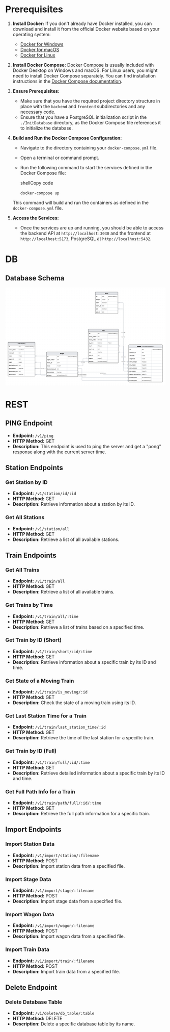 # Prerequisites

1.  **Install Docker:** If you don't already have Docker installed, you can download and install it from the official Docker website based on your operating system:
    
    -   [Docker for Windows](https://docs.docker.com/desktop/install/windows-install/)
    -   [Docker for macOS](https://docs.docker.com/desktop/install/mac-install/)
    -   [Docker for Linux](https://docs.docker.com/desktop/install/linux-install/)
2.  **Install Docker Compose:** Docker Compose is usually included with Docker Desktop on Windows and macOS. For Linux users, you might need to install Docker Compose separately. You can find installation instructions in the [Docker Compose documentation](https://docs.docker.com/compose/install/).
    
3.  **Ensure Prerequisites:**
    
    -   Make sure that you have the required project directory structure in place with the `backend` and `frontend` subdirectories and any necessary code.
    -   Ensure that you have a PostgreSQL initialization script in the `./InitDatabase` directory, as the Docker Compose file references it to initialize the database.
4.  **Build and Run the Docker Compose Configuration:**
    
    -   Navigate to the directory containing your `docker-compose.yml` file.
        
    -   Open a terminal or command prompt.
        
    -   Run the following command to start the services defined in the Docker Compose file:
        
        shellCopy code
        
        `docker-compose up`         
    
    This command will build and run the containers as defined in the `docker-compose.yml` file.
    
5.  **Access the Services:**
    
    -   Once the services are up and running, you should be able to access the backend API at `http://localhost:3030` and the frontend at `http://localhost:5173`, PostgreSQL at `http://localhost:5432`.


# DB

## Database Schema

![schena](03.15.56.png)

# REST
## PING Endpoint

-   **Endpoint:** `/v1/ping`
-   **HTTP Method:** GET
-   **Description:** This endpoint is used to ping the server and get a "pong" response along with the current server time.

## Station Endpoints

### Get Station by ID

-   **Endpoint:** `/v1/station/id/:id`
-   **HTTP Method:** GET
-   **Description:** Retrieve information about a station by its ID.

### Get All Stations

-   **Endpoint:** `/v1/station/all`
-   **HTTP Method:** GET
-   **Description:** Retrieve a list of all available stations.

## Train Endpoints

### Get All Trains

-   **Endpoint:** `/v1/train/all`
-   **HTTP Method:** GET
-   **Description:** Retrieve a list of all available trains.

### Get Trains by Time

-   **Endpoint:** `/v1/train/all/:time`
-   **HTTP Method:** GET
-   **Description:** Retrieve a list of trains based on a specified time.

### Get Train by ID (Short)

-   **Endpoint:** `/v1/train/short/:id/:time`
-   **HTTP Method:** GET
-   **Description:** Retrieve information about a specific train by its ID and time.

### Get State of a Moving Train

-   **Endpoint:** `/v1/train/is_moving/:id`
-   **HTTP Method:** GET
-   **Description:** Check the state of a moving train using its ID.

### Get Last Station Time for a Train

-   **Endpoint:** `/v1/train/last_station_time/:id`
-   **HTTP Method:** GET
-   **Description:** Retrieve the time of the last station for a specific train.

### Get Train by ID (Full)

-   **Endpoint:** `/v1/train/full/:id/:time`
-   **HTTP Method:** GET
-   **Description:** Retrieve detailed information about a specific train by its ID and time.

### Get Full Path Info for a Train

-   **Endpoint:** `/v1/train/path/full/:id/:time`
-   **HTTP Method:** GET
-   **Description:** Retrieve the full path information for a specific train.

## Import Endpoints

### Import Station Data

-   **Endpoint:** `/v1/import/station/:filename`
-   **HTTP Method:** POST
-   **Description:** Import station data from a specified file.

### Import Stage Data

-   **Endpoint:** `/v1/import/stage/:filename`
-   **HTTP Method:** POST
-   **Description:** Import stage data from a specified file.

### Import Wagon Data

-   **Endpoint:** `/v1/import/wagon/:filename`
-   **HTTP Method:** POST
-   **Description:** Import wagon data from a specified file.

### Import Train Data

-   **Endpoint:** `/v1/import/train/:filename`
-   **HTTP Method:** POST
-   **Description:** Import train data from a specified file.

## Delete Endpoint

### Delete Database Table

-   **Endpoint:** `/v1/delete/db_table/:table`
-   **HTTP Method:** DELETE
-   **Description:** Delete a specific database table by its name.